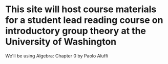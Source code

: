 # This site will host course materials for a student lead reading course on introductory group theory at the University of Washington
We'll be using Algebra: Chapter 0 by Paolo Aluffi
